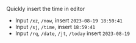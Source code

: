 Quickly insert the time in editor

- Input `/xz`, `/now`, insert `2023-08-19 18:59:41`
- Input `/sj`, `/time`, insert `18:59:41`
- Input `/rq`, `/date`, `/jt`, `/today` insert `2023-08-19`
